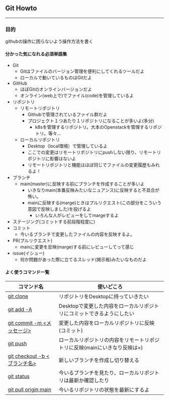 ## Git Howto
---
### 目的
githubの操作に困らないよう操作方法を書く

#### 分かった気になれる必須単語集
- Git
  - Gitはファイルのバージョン管理を便利にしてくれるツールだよ
  - ローカルで動いているものはGitだよ
- GitHub
  - ほぼGitのオンラインバージョンだよ
  - オンライン(web上で)でファイル(code)を管理しているよ
- リポジトリ
  - リモートリポジトリ
    - Githubで管理されているファイル群だよ
    - プロジェクト１つあたり１リポジトリになることが多いよ(多分)
      - k8sを管理するリポジトリ。大本のOpenstackを管理するリポジトリ。等々... 
  - ローカルリポジトリ
    - Desktop（local環境）で管理しているよ
    - ここでの変更はリモートリポジトリにpushしない限り、リモートリポジトリに影響はないよ
    - リモートリポジトリと機能はほぼ同じでファイルの変更履歴もみれるよ！
- ブランチ
  - main(master)に反映する前にブランチを作成することが多いよ
    - いきなりmain(本番反映みたいなニュアンス)に反映すると不具合が怖い。
    - mainに反映する(marge)ときはプルリクエスト(この部分をこういう意図で反映しました)を投げるよ
      - いろんな人がレビューをしてmargeするよ 
- ステージング(コミットする前段階程度に)
- コミット
  - 今いるブランチで変更したファイルの内容を反映するよ。
- PR(プルリクエスト)
  - mainに変更を反映(marge)する前にレビューしてって感じ
- issue(イシュー)
  - 何か問題があった際に立てるスレッド(掲示板)みたいなものだよ


#### よく使うコマンド一覧

| コマンド名  | 使いどころ |
| ------------- | ------------- |
| [git clone <https url>](https://codelikes.com/git-clone/#:~:text=%23%20%2D%2D%2D%20%E7%9C%81%E7%95%A5%20%2D%2D%2D-,Github%E3%81%AE%E3%83%AA%E3%83%9D%E3%82%B8%E3%83%88%E3%83%AA%E3%81%8B%E3%82%89%E3%82%BD%E3%83%BC%E3%82%B9%E3%82%B3%E3%83%BC%E3%83%89%E3%82%92%E3%83%80%E3%82%A6%E3%83%B3%E3%83%AD%E3%83%BC%E3%83%89%E3%81%97%E3%81%A6%E3%81%BF%E3%82%88%E3%81%86,-%E5%AE%9F%E9%9A%9B%E3%81%ABGithub)  | リポジトリをDesktopに持っていきたい  |
| [git add -A](https://qiita.com/TaaaZyyy/items/b2b68aec99789374a204#:~:text=%E3%81%99%E3%81%B9%E3%81%A6%E3%81%AE%20untracked%20%E3%81%A8%E3%81%99%E3%81%B9%E3%81%A6%E3%81%AE%20modified%20%E3%82%92%20staged%20%E3%81%AB%E3%81%99%E3%82%8B%20(%2D%2Dall))  | Desktopで変更した内容をローカルリポジトリにコミットできるようにしたい  |
| [git commit -m <メッセージ>](https://qiita.com/TaaaZyyy/items/b2b68aec99789374a204#:~:text=%E3%82%B3%E3%83%9E%E3%83%B3%E3%83%89-,%E3%82%B3%E3%83%9F%E3%83%83%E3%83%88,-git%20commit%20%2Dm)  | 変更した内容をローカルリポジトリに反映(コミット)  |
| [git push](https://qiita.com/TaaaZyyy/items/b2b68aec99789374a204#:~:text=%E7%8F%BE%E5%9C%A8%E3%81%AE%E3%83%96%E3%83%A9%E3%83%B3%E3%83%81%E3%81%AE%E5%A4%89%E6%9B%B4%E3%82%92%E3%83%AA%E3%83%A2%E3%83%BC%E3%83%88%E3%83%96%E3%83%A9%E3%83%B3%E3%83%81%E3%81%AB%E5%8F%8D%E6%98%A0%E3%81%95%E3%81%9B%E3%82%8B)  | ローカルリポジトリの内容をリモートリポジトリに反映(mainにいきなり反映は×)  |
| [git checkout -b <ブランチ名>](https://qiita.com/TaaaZyyy/items/b2b68aec99789374a204#:~:text=amend%20%2Dm%20%22%5Bcomment%5D%22-,%E3%83%81%E3%82%A7%E3%83%83%E3%82%AF%E3%82%A2%E3%82%A6%E3%83%88,-%E7%94%A8%E9%80%94)  | 新しいブランチを作成し切り替える  |
| [git status](https://qiita.com/TaaaZyyy/items/b2b68aec99789374a204#:~:text=git%20clone%20%5Burl%5D-,%E7%A2%BA%E8%AA%8D,-%E7%94%A8%E9%80%94)  | 今いるブランチを見たり、ローカルリポジトリは最新か確認したり  |
| [git pull origin main](https://qiita.com/TaaaZyyy/items/b2b68aec99789374a204#:~:text=%E3%83%AA%E3%83%A2%E3%83%BC%E3%83%88%E3%83%96%E3%83%A9%E3%83%B3%E3%83%81%E3%81%AE%E5%A4%89%E6%9B%B4%E3%82%92%E3%83%AD%E3%83%BC%E3%82%AB%E3%83%AB%E3%83%96%E3%83%A9%E3%83%B3%E3%83%81%E3%81%AB%E5%8F%8D%E6%98%A0%E3%81%95%E3%81%9B%E3%82%8B%E3%83%BB2)  | 今いるリポジトリの状態を最新にするよ  |
